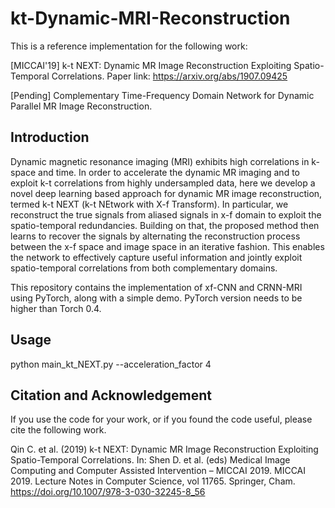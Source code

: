 # kt-Dynamic-MRI-Reconstruction

This is a reference implementation for the following work:

[MICCAI'19] k-t NEXT: Dynamic MR Image Reconstruction Exploiting Spatio-Temporal Correlations. 
Paper link: https://arxiv.org/abs/1907.09425

[Pending] Complementary Time-Frequency Domain Network for Dynamic Parallel MR Image Reconstruction.

## Introduction

Dynamic magnetic resonance imaging (MRI) exhibits high correlations in k-space and time. In order to accelerate the dynamic MR imaging and to exploit k-t correlations from highly undersampled data, here we develop a novel deep learning based approach for dynamic MR image reconstruction, termed k-t NEXT (k-t NEtwork with X-f Transform). In particular, we reconstruct the true signals from aliased signals in x-f domain to exploit the spatio-temporal redundancies. Building on that, the proposed method then learns to recover the signals by alternating the reconstruction process between the x-f space and image space in an iterative fashion. This enables the network to effectively capture useful information and jointly exploit spatio-temporal correlations from both complementary domains. 

This repository contains the implementation of xf-CNN and CRNN-MRI using PyTorch, along with a simple demo. PyTorch version needs to be higher than Torch 0.4.

## Usage

  python main_kt_NEXT.py --acceleration_factor 4
  
## Citation and Acknowledgement

If you use the code for your work, or if you found the code useful, please cite the following work.

Qin C. et al. (2019) k-t NEXT: Dynamic MR Image Reconstruction Exploiting Spatio-Temporal Correlations. In: Shen D. et al. (eds) Medical Image Computing and Computer Assisted Intervention – MICCAI 2019. MICCAI 2019. Lecture Notes in Computer Science, vol 11765. Springer, Cham. https://doi.org/10.1007/978-3-030-32245-8_56
